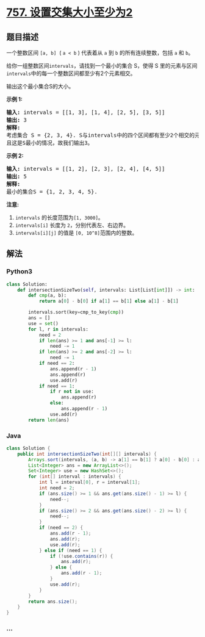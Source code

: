 # [757. 设置交集大小至少为2](https://leetcode-cn.com/problems/set-intersection-size-at-least-two)



## 题目描述

<!-- 这里写题目描述 -->

<p>一个整数区间&nbsp;<code>[a, b]</code>&nbsp;&nbsp;(&nbsp;<code>a &lt; b</code>&nbsp;) 代表着从&nbsp;<code>a</code>&nbsp;到&nbsp;<code>b</code>&nbsp;的所有连续整数，包括&nbsp;<code>a</code>&nbsp;和&nbsp;<code>b</code>。</p>

<p>给你一组整数区间<code>intervals</code>，请找到一个最小的集合 S，使得 S 里的元素与区间<code>intervals</code>中的每一个整数区间都至少有2个元素相交。</p>

<p>输出这个最小集合S的大小。</p>

<p><strong>示例 1:</strong></p>

<pre><strong>输入:</strong> intervals = [[1, 3], [1, 4], [2, 5], [3, 5]]
<strong>输出:</strong> 3
<strong>解释:</strong>
考虑集合 S = {2, 3, 4}. S与intervals中的四个区间都有至少2个相交的元素。
且这是S最小的情况，故我们输出3。
</pre>

<p><strong>示例 2:</strong></p>

<pre><strong>输入:</strong> intervals = [[1, 2], [2, 3], [2, 4], [4, 5]]
<strong>输出:</strong> 5
<strong>解释:</strong>
最小的集合S = {1, 2, 3, 4, 5}.
</pre>

<p><strong>注意:</strong></p>

<ol>
	<li><code>intervals</code>&nbsp;的长度范围为<code>[1, 3000]</code>。</li>
	<li><code>intervals[i]</code>&nbsp;长度为&nbsp;<code>2</code>，分别代表左、右边界。</li>
	<li><code>intervals[i][j]</code> 的值是&nbsp;<code>[0, 10^8]</code>范围内的整数。</li>
</ol>


## 解法

<!-- 这里可写通用的实现逻辑 -->

<!-- tabs:start -->

### **Python3**

<!-- 这里可写当前语言的特殊实现逻辑 -->

```python
class Solution:
    def intersectionSizeTwo(self, intervals: List[List[int]]) -> int:
        def cmp(a, b):
            return a[0] - b[0] if a[1] == b[1] else a[1] - b[1]

        intervals.sort(key=cmp_to_key(cmp))
        ans = []
        use = set()
        for l, r in intervals:
            need = 2
            if len(ans) >= 1 and ans[-1] >= l:
                need -= 1
            if len(ans) >= 2 and ans[-2] >= l:
                need -= 1
            if need == 2:
                ans.append(r - 1)
                ans.append(r)
                use.add(r)
            if need == 1:
                if r not in use:
                    ans.append(r)
                else:
                    ans.append(r - 1)
                use.add(r)
        return len(ans)
```

### **Java**

<!-- 这里可写当前语言的特殊实现逻辑 -->

```java
class Solution {
    public int intersectionSizeTwo(int[][] intervals) {
        Arrays.sort(intervals, (a, b) -> a[1] == b[1] ? a[0] - b[0] : a[1] - b[1]);
        List<Integer> ans = new ArrayList<>();
        Set<Integer> use = new HashSet<>();
        for (int[] interval : intervals) {
            int l = interval[0], r = interval[1];
            int need = 2;
            if (ans.size() >= 1 && ans.get(ans.size() - 1) >= l) {
                need--;
            }
            if (ans.size() >= 2 && ans.get(ans.size() - 2) >= l) {
                need--;
            }
            if (need == 2) {
                ans.add(r - 1);
                ans.add(r);
                use.add(r);
            } else if (need == 1) {
                if (!use.contains(r)) {
                    ans.add(r); 
                } else {
                    ans.add(r - 1);
                }
                use.add(r);
            }
        }
        return ans.size();
    }
}
```

### **...**

```

```

<!-- tabs:end -->
